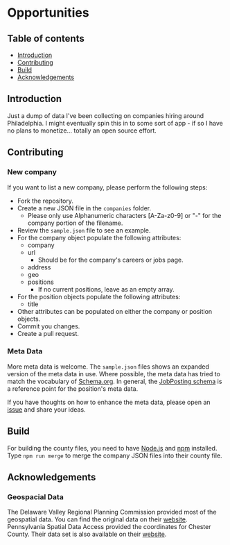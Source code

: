 # Opportunities

## Table of contents

* [Introduction](#introduction)
* [Contributing](#contributing)
* [Build](#build)
* [Acknowledgements](#acknowledgements)


## Introduction

Just a dump of data I've been collecting on companies hiring around Philadelphia.  I might eventually spin this in to some sort of app - if so I have no plans to monetize... totally an open source effort.


## Contributing

### New company
If you want to list a new company, please perform the following steps:

* Fork the repository.
* Create a new JSON file in the `companies` folder.
  * Please only use Alphanumeric characters [A-Za-z0-9] or "-" for the company portion of the filename.
* Review the `sample.json` file to see an example.
* For the company object populate the following attributes:
  * company
  * url
    * Should be for the company's careers or jobs page.
  * address
  * geo
  * positions
    * If no current positions, leave as an empty array.
* For the position objects populate the following attributes:
  * title
* Other attributes can be populated on either the company or position objects.
* Commit you changes.
* Create a pull request.


### Meta Data
More meta data is welcome. The `sample.json` files shows an expanded version of the meta data in use. Where possible, the meta data has tried to match the vocabulary of [Schema.org](http://schema.org/). In general, the [JobPosting schema](https://schema.org/JobPosting) is a reference point for the position's meta data.

If you have thoughts on how to enhance the meta data, please open an [issue](https://github.com/mcelaney/opportunities/issues) and share your ideas.


## Build

For building the county files, you need to have [Node.js](https://nodejs.org/) and [npm](https://www.npmjs.com/) installed. Type `npm run merge` to merge the company JSON files into their county file.


## Acknowledgements

### Geospacial Data

The Delaware Valley Regional Planning Commission provided most of the geospatial data. You can find the original data on their [website](http://www.dvrpc.org/Mapping/data.htm). Pennsylvania Spatial Data Access provided the coordinates for Chester County. Their data set is also available on their [website](http://www.pasda.psu.edu/uci/MetadataDisplay.aspx?entry=PASDA&file=PaCounty2015_01.xml&dataset=24).
